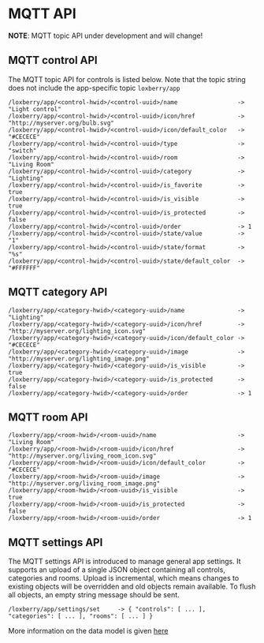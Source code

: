# MQTT API

**NOTE**: MQTT topic API under development and will change!

## MQTT control API

The MQTT topic API for controls is listed below. Note that the topic string does not include the app-specific topic `loxberry/app`

```
/loxberry/app/<control-hwid>/<control-uuid>/name                 -> "Light control"
/loxberry/app/<control-hwid>/<control-uuid>/icon/href            -> "http://myserver.org/bulb.svg"
/loxberry/app/<control-hwid>/<control-uuid>/icon/default_color   -> "#CECECE"
/loxberry/app/<control-hwid>/<control-uuid>/type                 -> "switch"
/loxberry/app/<control-hwid>/<control-uuid>/room                 -> "Living Room"
/loxberry/app/<control-hwid>/<control-uuid>/category             -> "Lighting"
/loxberry/app/<control-hwid>/<control-uuid>/is_favorite          -> true
/loxberry/app/<control-hwid>/<control-uuid>/is_visible           -> true
/loxberry/app/<control-hwid>/<control-uuid>/is_protected         -> false
/loxberry/app/<control-hwid>/<control-uuid>/order                -> 1
/loxberry/app/<control-hwid>/<control-uuid>/state/value          -> "1"
/loxberry/app/<control-hwid>/<control-uuid>/state/format         -> "%s"
/loxberry/app/<control-hwid>/<control-uuid>/state/default_color  -> "#FFFFFF"

```

## MQTT category API

```
/loxberry/app/<category-hwid>/<category-uuid>/name               -> "Lighting"
/loxberry/app/<category-hwid>/<category-uuid>/icon/href          -> "http://myserver.org/lighting_icon.svg"
/loxberry/app/<category-hwid>/<category-uuid>/icon/default_color -> "#CECECE"
/loxberry/app/<category-hwid>/<category-uuid>/image              -> "http://myserver.org/lighting_image.png"
/loxberry/app/<category-hwid>/<category-uuid>/is_visible         -> true
/loxberry/app/<category-hwid>/<category-uuid>/is_protected       -> false
/loxberry/app/<category-hwid>/<category-uuid>/order              -> 1
```

## MQTT room API

```
/loxberry/app/<room-hwid>/<room-uuid>/name                       -> "Living Room"
/loxberry/app/<room-hwid>/<room-uuid>/icon/href                  -> "http://myserver.org/living_room_icon.svg"
/loxberry/app/<room-hwid>/<room-uuid>/icon/default_color         -> "#CECECE"
/loxberry/app/<room-hwid>/<room-uuid>/image                      -> "http://myserver.org/living_room_image.png"
/loxberry/app/<room-hwid>/<room-uuid>/is_visible                 -> true
/loxberry/app/<room-hwid>/<room-uuid>/is_protected               -> false
/loxberry/app/<room-hwid>/<room-uuid>/order                      -> 1
```

## MQTT settings API

The MQTT settings API is introduced to manage general app settings. It supports an upload of a single JSON object containing all controls, categories and rooms. Upload is incremental, which means changes to existing objects will be overridden and old objects remain available. To flush all objects, an empty string message should be sent.

```
/loxberry/app/settings/set     -> { "controls": [ ... ],  "categories": [ ... ], "rooms": [ ... ] }
```

More information on the data model is given [here](JSON-data-model.md)

